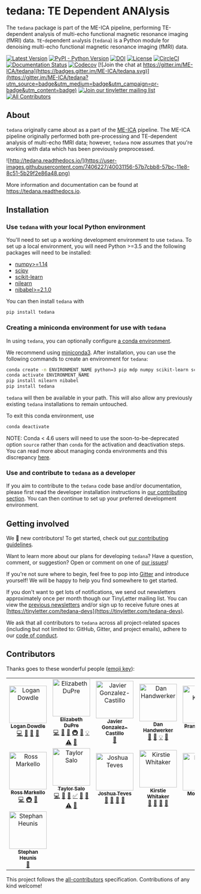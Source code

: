 # tedana: TE Dependent ANAlysis

The ``tedana`` package is part of the ME-ICA pipeline, performing TE-dependent
analysis of multi-echo functional magnetic resonance imaging (fMRI) data.
``TE``-``de``pendent ``ana``lysis (``tedana``) is a Python module for denoising
multi-echo functional magnetic resonance imaging (fMRI) data.

[![Latest Version](https://img.shields.io/pypi/v/tedana.svg)](https://pypi.python.org/pypi/tedana/)
[![PyPI - Python Version](https://img.shields.io/pypi/pyversions/tedana.svg)](https://pypi.python.org/pypi/tedana/)
[![DOI](https://zenodo.org/badge/110845855.svg)](https://zenodo.org/badge/latestdoi/110845855)
[![License](https://img.shields.io/badge/License-LGPL%202.0-blue.svg)](https://opensource.org/licenses/LGPL-2.1)
[![CircleCI](https://circleci.com/gh/ME-ICA/tedana.svg?style=shield)](https://circleci.com/gh/ME-ICA/tedana)
[![Documentation Status](https://readthedocs.org/projects/tedana/badge/?version=latest)](http://tedana.readthedocs.io/en/latest/?badge=latest)
[![Codecov](https://codecov.io/gh/me-ica/tedana/branch/master/graph/badge.svg)](https://codecov.io/gh/me-ica/tedana)
[![Join the chat at https://gitter.im/ME-ICA/tedana](https://badges.gitter.im/ME-ICA/tedana.svg)](https://gitter.im/ME-ICA/tedana?utm_source=badge&utm_medium=badge&utm_campaign=pr-badge&utm_content=badge)
[![Join our tinyletter mailing list](https://img.shields.io/badge/receive-our%20newsletter%20❤%EF%B8%8F-blueviolet.svg)](https://tinyletter.com/tedana-devs)
[![All Contributors](https://img.shields.io/badge/all_contributors-11-orange.svg?style=flat-square)](#contributors)


## About

``tedana`` originally came about as a part of the [ME-ICA](https://github.com/me-ica/me-ica) pipeline.
The ME-ICA pipeline originally performed both pre-processing and TE-dependent analysis of multi-echo fMRI data; however, ``tedana`` now assumes that you're working with data which has been previously preprocessed.

![http://tedana.readthedocs.io/](https://user-images.githubusercontent.com/7406227/40031156-57b7cbb8-57bc-11e8-8c51-5b29f2e86a48.png)

More information and documentation can be found at https://tedana.readthedocs.io.

## Installation

### Use `tedana` with your local Python environment

You'll need to set up a working development environment to use `tedana`.
To set up a local environment, you will need Python >=3.5 and the following packages will need to be installed:

* [numpy>=1.14](http://www.numpy.org/)
* [scipy](https://www.scipy.org/)
* [scikit-learn](http://scikit-learn.org/stable/)
* [nilearn](https://nilearn.github.io/)
* [nibabel>=2.1.0](http://nipy.org/nibabel/)

You can then install `tedana` with

```bash
pip install tedana
```

### Creating a miniconda environment for use with `tedana`

In using `tedana`, you can optionally configure [a conda environment](https://conda.io/docs/user-guide/tasks/manage-environments.html).

We recommend using [miniconda3](https://conda.io/miniconda.html).
After installation, you can use the following commands to create an environment for `tedana`:

```bash
conda create -n ENVIRONMENT_NAME python=3 pip mdp numpy scikit-learn scipy
conda activate ENVIRONMENT_NAME
pip install nilearn nibabel
pip install tedana
```

`tedana` will then be available in your path.
This will also allow any previously existing `tedana` installations to remain untouched.

To exit this conda environment, use

```bash
conda deactivate
```

NOTE: Conda < 4.6 users will need to use the soon-to-be-deprecated option `source` rather than `conda` for the activation and deactivation steps.
You can read more about managing conda environments and this discrepancy [here](https://docs.conda.io/projects/conda/en/latest/user-guide/tasks/manage-environments.html).

### Use and contribute to `tedana` as a developer

If you aim to contribute to the `tedana` code base and/or documentation, please first read the developer installation instructions in [our contributing section](https://github.com/ME-ICA/tedana/blob/master/CONTRIBUTING.md). You can then continue to set up your preferred development environment.

## Getting involved

We :yellow_heart: new contributors!
To get started, check out [our contributing guidelines](https://github.com/ME-ICA/tedana/blob/master/CONTRIBUTING.md).

Want to learn more about our plans for developing ``tedana``?
Have a question, comment, or suggestion?
Open or comment on one of [our issues](https://github.com/ME-ICA/tedana/issues)!

If you're not sure where to begin, feel free to pop into [Gitter](https://gitter.im/ME-ICA/tedana) and introduce yourself!
We will be happy to help you find somewhere to get started.

If you don't want to get lots of notifications, we send out newsletters approximately once per month though our TinyLetter mailing list.
You can view the [previous newsletters](https://tinyletter.com/tedana-devs/archive) and/or sign up to receive future ones at [https://tinyletter.com/tedana-devs](https://tinyletter.com/tedana-devs).

We ask that all contributors to ``tedana`` across all project-related spaces (including but not limited to: GitHub, Gitter, and project emails), adhere to our [code of conduct](https://github.com/ME-ICA/tedana/blob/master/CODE_OF_CONDUCT.md).

## Contributors

Thanks goes to these wonderful people ([emoji key](https://allcontributors.org/docs/en/emoji-key)):

<!-- ALL-CONTRIBUTORS-LIST:START - Do not remove or modify this section -->
<!-- prettier-ignore -->
<table>
  <tr>
    <td align="center"><a href="https://github.com/dowdlelt"><img src="https://avatars2.githubusercontent.com/u/15126366?v=4" width="100px;" alt="Logan Dowdle"/><br /><sub><b>Logan Dowdle</b></sub></a><br /><a href="https://github.com/ME-ICA/tedana/commits?author=dowdlelt" title="Code">💻</a> <a href="#question-dowdlelt" title="Answering Questions">💬</a> <a href="#design-dowdlelt" title="Design">🎨</a> <a href="https://github.com/ME-ICA/tedana/issues?q=author%3Adowdlelt" title="Bug reports">🐛</a></td>
    <td align="center"><a href="http://emdupre.me"><img src="https://avatars3.githubusercontent.com/u/15017191?v=4" width="100px;" alt="Elizabeth DuPre"/><br /><sub><b>Elizabeth DuPre</b></sub></a><br /><a href="https://github.com/ME-ICA/tedana/commits?author=emdupre" title="Code">💻</a> <a href="https://github.com/ME-ICA/tedana/commits?author=emdupre" title="Documentation">📖</a> <a href="#ideas-emdupre" title="Ideas, Planning, & Feedback">🤔</a> <a href="#infra-emdupre" title="Infrastructure (Hosting, Build-Tools, etc)">🚇</a> <a href="#review-emdupre" title="Reviewed Pull Requests">👀</a> <a href="#example-emdupre" title="Examples">💡</a> <a href="https://github.com/ME-ICA/tedana/commits?author=emdupre" title="Tests">⚠️</a> <a href="#question-emdupre" title="Answering Questions">💬</a></td>
    <td align="center"><a href="https://github.com/javiergcas"><img src="https://avatars1.githubusercontent.com/u/7314358?v=4" width="100px;" alt="Javier Gonzalez-Castillo"/><br /><sub><b>Javier Gonzalez-Castillo</b></sub></a><br /><a href="#ideas-javiergcas" title="Ideas, Planning, & Feedback">🤔</a></td>
    <td align="center"><a href="https://github.com/handwerkerd"><img src="https://avatars3.githubusercontent.com/u/7406227?v=4" width="100px;" alt="Dan Handwerker"/><br /><sub><b>Dan Handwerker</b></sub></a><br /><a href="#design-handwerkerd" title="Design">🎨</a> <a href="https://github.com/ME-ICA/tedana/commits?author=handwerkerd" title="Documentation">📖</a> <a href="#example-handwerkerd" title="Examples">💡</a> <a href="#review-handwerkerd" title="Reviewed Pull Requests">👀</a></td>
    <td align="center"><a href="https://github.com/prantikk"><img src="https://avatars0.githubusercontent.com/u/1636689?v=4" width="100px;" alt="Prantik Kundu"/><br /><sub><b>Prantik Kundu</b></sub></a><br /><a href="https://github.com/ME-ICA/tedana/commits?author=prantikk" title="Code">💻</a> <a href="#ideas-prantikk" title="Ideas, Planning, & Feedback">🤔</a></td>
  </tr>
  <tr>
    <td align="center"><a href="http://rossmarkello.me"><img src="https://avatars0.githubusercontent.com/u/14265705?v=4" width="100px;" alt="Ross Markello"/><br /><sub><b>Ross Markello</b></sub></a><br /><a href="https://github.com/ME-ICA/tedana/commits?author=rmarkello" title="Code">💻</a> <a href="#infra-rmarkello" title="Infrastructure (Hosting, Build-Tools, etc)">🚇</a> <a href="#question-rmarkello" title="Answering Questions">💬</a></td>
    <td align="center"><a href="http://tsalo.github.io"><img src="https://avatars3.githubusercontent.com/u/8228902?v=4" width="100px;" alt="Taylor Salo"/><br /><sub><b>Taylor Salo</b></sub></a><br /><a href="https://github.com/ME-ICA/tedana/commits?author=tsalo" title="Code">💻</a> <a href="#ideas-tsalo" title="Ideas, Planning, & Feedback">🤔</a> <a href="https://github.com/ME-ICA/tedana/commits?author=tsalo" title="Documentation">📖</a> <a href="#tutorial-tsalo" title="Tutorials">✅</a> <a href="#question-tsalo" title="Answering Questions">💬</a> <a href="https://github.com/ME-ICA/tedana/issues?q=author%3Atsalo" title="Bug reports">🐛</a> <a href="https://github.com/ME-ICA/tedana/commits?author=tsalo" title="Tests">⚠️</a> <a href="#review-tsalo" title="Reviewed Pull Requests">👀</a></td>
    <td align="center"><a href="https://github.com/jbteves"><img src="https://avatars3.githubusercontent.com/u/26722533?v=4" width="100px;" alt="Joshua Teves"/><br /><sub><b>Joshua Teves</b></sub></a><br /><a href="#projectManagement-jbteves" title="Project Management">📆</a> <a href="https://github.com/ME-ICA/tedana/commits?author=jbteves" title="Documentation">📖</a> <a href="#review-jbteves" title="Reviewed Pull Requests">👀</a> <a href="#maintenance-jbteves" title="Maintenance">🚧</a></td>
    <td align="center"><a href="https://whitakerlab.github.io"><img src="https://avatars1.githubusercontent.com/u/3626306?v=4" width="100px;" alt="Kirstie Whitaker"/><br /><sub><b>Kirstie Whitaker</b></sub></a><br /><a href="https://github.com/ME-ICA/tedana/commits?author=KirstieJane" title="Documentation">📖</a> <a href="#projectManagement-KirstieJane" title="Project Management">📆</a> <a href="#review-KirstieJane" title="Reviewed Pull Requests">👀</a> <a href="#talk-KirstieJane" title="Talks">📢</a></td>
    <td align="center"><a href="https://github.com/monicayao"><img src="https://avatars1.githubusercontent.com/u/35382166?v=4" width="100px;" alt="Monica Yao"/><br /><sub><b>Monica Yao</b></sub></a><br /><a href="https://github.com/ME-ICA/tedana/commits?author=monicayao" title="Documentation">📖</a> <a href="https://github.com/ME-ICA/tedana/commits?author=monicayao" title="Tests">⚠️</a></td>
  </tr>
  <tr>
    <td align="center"><a href="http://www.fmrwhy.com/"><img src="https://avatars0.githubusercontent.com/u/10141237?v=4" width="100px;" alt="Stephan Heunis"/><br /><sub><b>Stephan Heunis</b></sub></a><br /><a href="https://github.com/ME-ICA/tedana/commits?author=jsheunis" title="Documentation">📖</a></td>
  </tr>
</table>

<!-- ALL-CONTRIBUTORS-LIST:END -->

This project follows the [all-contributors](https://github.com/all-contributors/all-contributors) specification. Contributions of any kind welcome!
